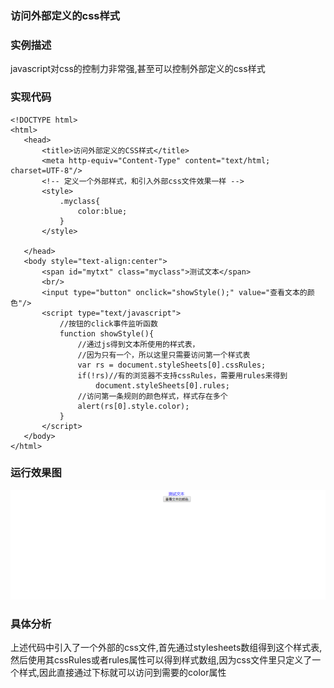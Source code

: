  ### 访问外部定义的css样式

 ### 实例描述
 javascript对css的控制力非常强,甚至可以控制外部定义的css样式
 ### 实现代码
 ```
<!DOCTYPE html>
<html>
    <head>
        <title>访问外部定义的CSS样式</title>
        <meta http-equiv="Content-Type" content="text/html; charset=UTF-8"/>
        <!-- 定义一个外部样式，和引入外部css文件效果一样 -->
        <style>
            .myclass{
                color:blue;
            }
        </style>
        
    </head>
    <body style="text-align:center">    
        <span id="mytxt" class="myclass">测试文本</span>
        <br/>
        <input type="button" onclick="showStyle();" value="查看文本的颜色"/>
        <script type="text/javascript">
            //按钮的click事件监听函数
            function showStyle(){
                //通过js得到文本所使用的样式表，
                //因为只有一个，所以这里只需要访问第一个样式表
                var rs = document.styleSheets[0].cssRules;
                if(!rs)//有的浏览器不支持cssRules，需要用rules来得到
                    document.styleSheets[0].rules;
                //访问第一条规则的颜色样式，样式存在多个
                alert(rs[0].style.color);
            }
        </script>
    </body>
</html>
 ```
 ### 运行效果图
 ![访问外部定义的css样式](img/访问元素中style属性的css样式.gif)
 ### 具体分析

 上述代码中引入了一个外部的css文件,首先通过stylesheets数组得到这个样式表,然后使用其cssRules或者rules属性可以得到样式数组,因为css文件里只定义了一个样式,因此直接通过下标就可以访问到需要的color属性